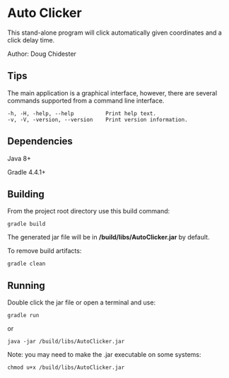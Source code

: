 # Auto Clicker
This stand-alone program will click automatically given coordinates and a click delay time.

Author: Doug Chidester

## Tips
The main application is a graphical interface, however, there are several
commands supported from a command line interface.

	-h, -H, -help, --help          Print help text.
	-v, -V, -version, --version    Print version information.

## Dependencies
Java 8+

Gradle 4.4.1+

## Building
From the project root directory use this build command:

    gradle build

The generated jar file will be in **/build/libs/AutoClicker.jar** by default.

To remove build artifacts:

    gradle clean

## Running
Double click the jar file or open a terminal and use:

    gradle run
    
or

    java -jar /build/libs/AutoClicker.jar

Note: you may need to make the .jar executable on some systems:

    chmod u+x /build/libs/AutoClicker.jar
    

